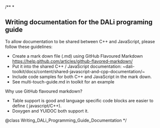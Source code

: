 /**
 *
## Writing documentation for the DALi programing guide

To allow documentation to be shared between C++ and JavaScript, please follow these guidelines:

 - Create a mark down file (.md) using GitHub Flavoured Markdown https://help.github.com/articles/github-flavored-markdown/
 - Put it into the shared C++ / JavaScript documentation: ~dali-toolkit/docs/content/shared-javascript-and-cpp-documentation/~
 - Include code samples for both C++ and JavaScript in the mark down.
 - See multi-touch-guide.md in toolkit for an example
  
Why use GitHub flavoured markdown?
 - Table support is good and language specific code blocks are easier to define ( javascript/C++).
 - Doxygen and YUIDOC both support it.


@class Writing_DALi_Programming_Guide_Documentation
*/
